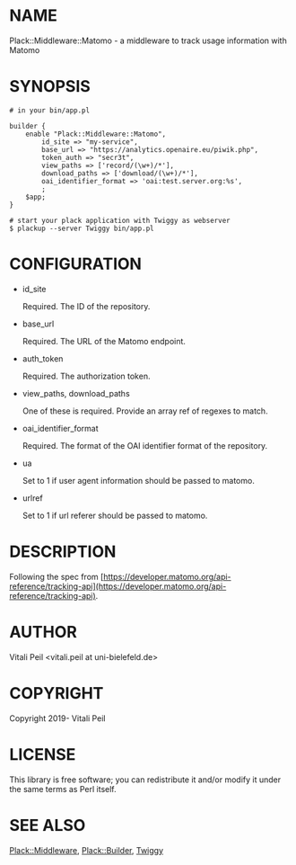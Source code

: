 # NAME

Plack::Middleware::Matomo - a middleware to track usage information with Matomo

# SYNOPSIS

    # in your bin/app.pl

    builder {
        enable "Plack::Middleware::Matomo",
            id_site => "my-service",
            base_url => "https://analytics.openaire.eu/piwik.php",
            token_auth => "secr3t",
            view_paths => ['record/(\w+)/*'],
            download_paths => ['download/(\w+)/*'],
            oai_identifier_format => 'oai:test.server.org:%s',
            ;
        $app;
    }

    # start your plack application with Twiggy as webserver
    $ plackup --server Twiggy bin/app.pl

# CONFIGURATION

- id\_site

    Required. The ID of the repository.

- base\_url

    Required. The URL of the Matomo endpoint.

- auth\_token

    Required. The authorization token.

- view\_paths, download\_paths

    One of these is required. Provide an array ref of regexes to match.

- oai\_identifier\_format

    Required. The format of the OAI identifier format of the repository.

- ua

    Set to 1 if user agent information should be passed to matomo.

- urlref

    Set to 1 if url referer should be passed to matomo.

# DESCRIPTION

Following the spec from [https://developer.matomo.org/api-reference/tracking-api](https://developer.matomo.org/api-reference/tracking-api).

# AUTHOR

Vitali Peil &lt;vitali.peil at uni-bielefeld.de>

# COPYRIGHT

Copyright 2019- Vitali Peil

# LICENSE

This library is free software; you can redistribute it and/or modify
it under the same terms as Perl itself.

# SEE ALSO

[Plack::Middleware](https://metacpan.org/pod/Plack::Middleware), [Plack::Builder](https://metacpan.org/pod/Plack::Builder), [Twiggy](https://metacpan.org/pod/Twiggy)
